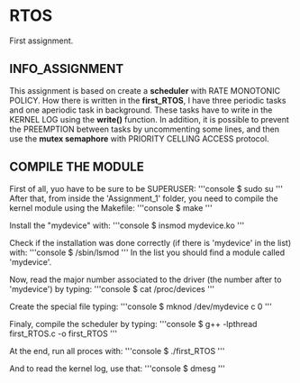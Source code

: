# RTOS
First assignment.

## INFO_ASSIGNMENT
This assignment is based on create a **scheduler** with RATE MONOTONIC POLICY. How there is written in the **first_RTOS**, I have three periodic tasks and one aperiodic task in background. These tasks have to write in the KERNEL LOG using the **write()** function. In addition, it is possible to prevent the PREEMPTION between tasks by uncommenting some lines, and then use the **mutex semaphore** with PRIORITY CELLING ACCESS protocol.

## COMPILE THE MODULE
First of all, yuo have to be sure to be SUPERUSER:
'''console
$ sudo su
'''
After that, from inside the 'Assignment_1' folder, you need to compile the kernel module using the Makefile:
'''console
$ make
'''

Install the "mydevice" with:
'''console
$ insmod mydevice.ko
'''

Check if the installation was done correctly (if there is 'mydevice' in the list) with:
'''console
$ /sbin/lsmod
'''
In the list you should find a module called 'mydevice'.

Now, read the major number associated to the driver (the number after to 'mydevice') by typing:
'''console
$ cat /proc/devices
'''

Create the special file typing:
'''console
$ mknod /dev/mydevice c <majornumber> 0
'''

Finaly, compile the scheduler by typing:
'''console
$ g++ -lpthread first_RTOS.c -o first_RTOS
'''

At the end, run all proces with:
'''console
$ ./first_RTOS
'''

And to read the kernel log, use that:
'''console
$ dmesg
'''
